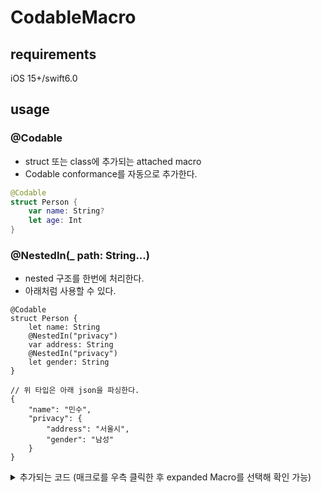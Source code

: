 # CodableMacro

## requirements
iOS 15+/swift6.0

## usage

### @Codable
- struct 또는 class에 추가되는 attached macro
- Codable conformance를 자동으로 추가한다.
```swift
@Codable
struct Person {
	var name: String? 
    let age: Int
}
```

### @NestedIn(_ path: String...)
- nested 구조를 한번에 처리한다.
- 아래처럼 사용할 수 있다.
```
@Codable
struct Person {
    let name: String
    @NestedIn("privacy")
    var address: String
	@NestedIn("privacy")
    let gender: String
}

// 위 타입은 아래 json을 파싱한다.
{
    "name": "민수",
    "privacy": {
        "address": "서울시",
        "gender": "남성"
    }
}
```
<details>
<summary>추가되는 코드 (매크로를 우측 클릭한 후 expanded Macro를 선택해 확인 가능)</summary>

```swift
struct Person {
    let name: String
    let address: String?
    let gender: String

    init(name: String, address: String?, gender: String) {
        self.name = name
        self.address = address
        self.gender = gender
    }

    enum CodingKeys: String, CodingKey {
        case name
        case address
        case privacy
        case gender
    }

    init(from decoder: Decoder) throws {
        let container = try decoder.container(keyedBy: CodingKeys.self)
        self.name = try container.decode(String.self, forKey: .name)
        let privacy_container = try? container.nestedContainer(keyedBy: CodingKeys.self, forKey: .privacy)
        self.address = try privacy_container?.decodeIfPresent(String.self, forKey: .address)
        if let privacy_container {
            self.gender = try privacy_container.decode(String.self, forKey: .gender)
        } else {
            let context = DecodingError.Context(codingPath: [CodingKeys.privacy], debugDescription: "key not found")
            throw DecodingError.keyNotFound(CodingKeys.gender, context)
        }
    }

    func encode(to encoder: Encoder) throws {
        var container = encoder.container(keyedBy: CodingKeys.self)
        try container.encode(self.name, forKey: .name)
        var privacy_container = container.nestedContainer(keyedBy: CodingKeys.self, forKey: .privacy)
        try privacy_container.encodeIfPresent(address, forKey: .address)
        try privacy_container.encode(gender, forKey: .gender)
    }
}

extension Person: Codable {
}
```

</details>

